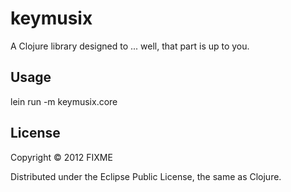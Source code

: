 # keymusix

A Clojure library designed to ... well, that part is up to you.

## Usage

lein run -m keymusix.core

## License

Copyright © 2012 FIXME

Distributed under the Eclipse Public License, the same as Clojure.
